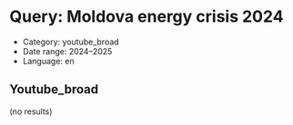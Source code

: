 # Query: Moldova energy crisis 2024
- Category: youtube_broad
- Date range: 2024–2025
- Language: en

## Youtube_broad

(no results)

